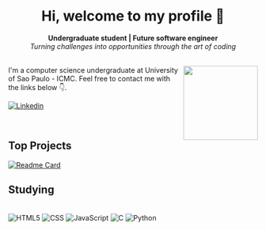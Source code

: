 <div align="center">
    <h1>Hi, welcome to my profile 👋</h1>
    <b>
        Undergraduate student | Future software engineer
    </b>
    <br>
    <i>Turning challenges into opportunities through the art of coding
    </i>
</div>
<br>

<div style="margin:auto">

<!-- <img align="right" width="400em" height="200em" src="https://github-readme-stats.vercel.app/api?username=LeonardoIshida&show_icons=true&theme=nord&hide_border=true&include_all_commits=true&bg_color=100,211F2F,918CA9&hide=markdown"> -->

<img align="right" height="150em" src="https://github-readme-stats.vercel.app/api/top-langs/?username=LeonardoIshida&layout=compact&hide_border=true&theme=transparent&title_color=81a1c1&text_color=d8dee9">


<p>I'm a computer science undergraduate at University of Sao Paulo - ICMC. Feel free to contact me with the links below 👇.</p>

[![Linkedin](https://img.shields.io/badge/LinkedIn-0077B5?style=for-the-badge&logo=linkedin&logoColor=white)](https://www.linkedin.com/in/leonardo-ishida-dev/)

</div>

<br>


## Top Projects
[![Readme Card](https://github-readme-stats.vercel.app/api/pin/?username=MiguelHenri&repo=SCC0202&bg_color=100,211F2F,918CA9&title_color=81a1c1&text_color=d8dee9&hide_border=true&show_owner=true)](https://github.com/MiguelHenri/SCC0202)


## Studying
<div style="display: inline_block"> <br/>
    <img align="center" alt="HTML5", src="https://img.shields.io/badge/HTML5-E34F26?style=for-the-badge&logo=html5&logoColor=white">
    <img align="center" alt="CSS", src="https://img.shields.io/badge/CSS-239120?&style=for-the-badge&logo=css3&logoColor=white">
    <img align="center" alt="JavaScript", src="https://img.shields.io/badge/JavaScript-F7DF1E?style=for-the-badge&logo=javascript&logoColor=black">
    <img align="center" alt="C", src="https://img.shields.io/badge/C-00599C?style=for-the-badge&logo=c&logoColor=white">
    <img align="center" alt="Python", src="https://img.shields.io/badge/Python-14354C?style=for-the-badge&logo=python&logoColor=white">

</div>

<!--![Top Langs](https://github-readme-stats.vercel.app/api/top-langs/?username=LeonardoIshida&layout=compact&bg_color=100,211F2F,918CA9&title_color=81a1c1&text_color=d8dee9&hide_border=true)-->
